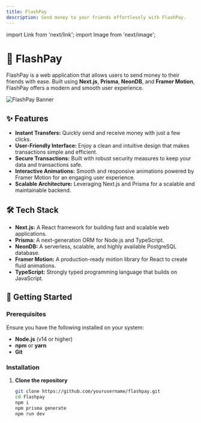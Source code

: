 ```yaml
---
title: FlashPay
description: Send money to your friends effortlessly with FlashPay.
---
```


import Link from 'next/link';
import Image from 'next/image';

# 🚀 FlashPay

FlashPay is a web application that allows users to send money to their friends with ease. Built using **Next.js**, **Prisma**, **NeonDB**, and **Framer Motion**, FlashPay offers a modern and smooth user experience.

![FlashPay Banner](./public/flashpay-banner.png)

## ✨ Features

- **Instant Transfers:** Quickly send and receive money with just a few clicks.
- **User-Friendly Interface:** Enjoy a clean and intuitive design that makes transactions simple and efficient.
- **Secure Transactions:** Built with robust security measures to keep your data and transactions safe.
- **Interactive Animations:** Smooth and responsive animations powered by Framer Motion for an engaging user experience.
- **Scalable Architecture:** Leveraging Next.js and Prisma for a scalable and maintainable backend.

## 🛠 Tech Stack

- **Next.js:** A React framework for building fast and scalable web applications.
- **Prisma:** A next-generation ORM for Node.js and TypeScript.
- **NeonDB:** A serverless, scalable, and highly available PostgreSQL database.
- **Framer Motion:** A production-ready motion library for React to create fluid animations.
- **TypeScript:** Strongly typed programming language that builds on JavaScript.

## 🚀 Getting Started

### Prerequisites

Ensure you have the following installed on your system:

- **Node.js** (v14 or higher)
- **npm** or **yarn**
- **Git**

### Installation

1. **Clone the repository**

   ```bash
   git clone https://github.com/yourusername/flashpay.git
   cd flashpay
   npm i
   npm prisma generate
   npm run dev

